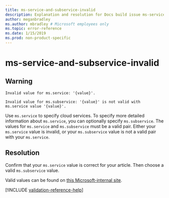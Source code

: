 ```yaml
---
title: ms-service-and-subservice-invalid
description: Explanation and resolution for Docs build issue ms-service-and-subservice-invalid
author: meganbradley
ms.author: mbradley # Microsoft employees only
ms.topic: error-reference
ms.date: 1/15/2019
ms.prod: non-product-specific
---
```

# ms-service-and-subservice-invalid

## Warning

`Invalid value for ms.service: '{value}'.`

`Invalid value for ms.subservice: '{value}' is not valid with ms.service value '{value}'.`

Use `ms.service` to specify cloud services. To specify more detailed information about `ms.service`, you can optionally specify `ms.subservice`. The values for `ms.service` and `ms.subservice` must be a valid pair. Either your `ms.service` value is invalid, or your `ms.subservice` value is not a valid pair with your `ms.service`.

## Resolution

Confirm that your `ms.service` value is correct for your article. Then choose a valid `ms.subservice` value.

Valid values can be found on [this Microsoft-internal site](https://docsmetadatatool.azurewebsites.net/whitelists).

<!--make sure to add this file to your includes folder and verify the path-->
[!INCLUDE [validation-reference-help](includes/validation-reference-help.md)]
